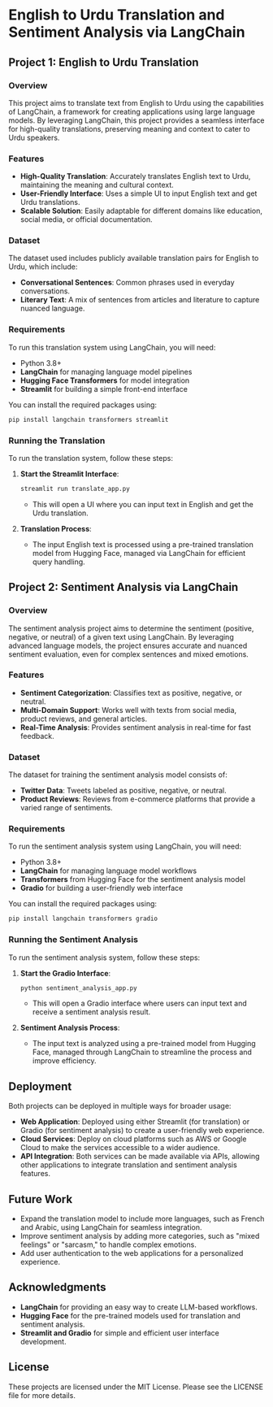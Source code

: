 # English to Urdu Translation and Sentiment Analysis via LangChain

## Project 1: English to Urdu Translation

### Overview
This project aims to translate text from English to Urdu using the capabilities of LangChain, a framework for creating applications using large language models. By leveraging LangChain, this project provides a seamless interface for high-quality translations, preserving meaning and context to cater to Urdu speakers.

### Features
- **High-Quality Translation**: Accurately translates English text to Urdu, maintaining the meaning and cultural context.
- **User-Friendly Interface**: Uses a simple UI to input English text and get Urdu translations.
- **Scalable Solution**: Easily adaptable for different domains like education, social media, or official documentation.

### Dataset
The dataset used includes publicly available translation pairs for English to Urdu, which include:
- **Conversational Sentences**: Common phrases used in everyday conversations.
- **Literary Text**: A mix of sentences from articles and literature to capture nuanced language.

### Requirements
To run this translation system using LangChain, you will need:

- Python 3.8+
- **LangChain** for managing language model pipelines
- **Hugging Face Transformers** for model integration
- **Streamlit** for building a simple front-end interface

You can install the required packages using:
```sh
pip install langchain transformers streamlit
```

### Running the Translation
To run the translation system, follow these steps:

1. **Start the Streamlit Interface**:
   ```sh
   streamlit run translate_app.py
   ```
   - This will open a UI where you can input text in English and get the Urdu translation.

2. **Translation Process**:
   - The input English text is processed using a pre-trained translation model from Hugging Face, managed via LangChain for efficient query handling.

## Project 2: Sentiment Analysis via LangChain

### Overview
The sentiment analysis project aims to determine the sentiment (positive, negative, or neutral) of a given text using LangChain. By leveraging advanced language models, the project ensures accurate and nuanced sentiment evaluation, even for complex sentences and mixed emotions.

### Features
- **Sentiment Categorization**: Classifies text as positive, negative, or neutral.
- **Multi-Domain Support**: Works well with texts from social media, product reviews, and general articles.
- **Real-Time Analysis**: Provides sentiment analysis in real-time for fast feedback.

### Dataset
The dataset for training the sentiment analysis model consists of:
- **Twitter Data**: Tweets labeled as positive, negative, or neutral.
- **Product Reviews**: Reviews from e-commerce platforms that provide a varied range of sentiments.

### Requirements
To run the sentiment analysis system using LangChain, you will need:

- Python 3.8+
- **LangChain** for managing language model workflows
- **Transformers** from Hugging Face for the sentiment analysis model
- **Gradio** for building a user-friendly web interface

You can install the required packages using:
```sh
pip install langchain transformers gradio
```

### Running the Sentiment Analysis
To run the sentiment analysis system, follow these steps:

1. **Start the Gradio Interface**:
   ```sh
   python sentiment_analysis_app.py
   ```
   - This will open a Gradio interface where users can input text and receive a sentiment analysis result.

2. **Sentiment Analysis Process**:
   - The input text is analyzed using a pre-trained model from Hugging Face, managed through LangChain to streamline the process and improve efficiency.

## Deployment
Both projects can be deployed in multiple ways for broader usage:
- **Web Application**: Deployed using either Streamlit (for translation) or Gradio (for sentiment analysis) to create a user-friendly web experience.
- **Cloud Services**: Deploy on cloud platforms such as AWS or Google Cloud to make the services accessible to a wider audience.
- **API Integration**: Both services can be made available via APIs, allowing other applications to integrate translation and sentiment analysis features.

## Future Work
- Expand the translation model to include more languages, such as French and Arabic, using LangChain for seamless integration.
- Improve sentiment analysis by adding more categories, such as "mixed feelings" or "sarcasm," to handle complex emotions.
- Add user authentication to the web applications for a personalized experience.

## Acknowledgments
- **LangChain** for providing an easy way to create LLM-based workflows.
- **Hugging Face** for the pre-trained models used for translation and sentiment analysis.
- **Streamlit and Gradio** for simple and efficient user interface development.

## License
These projects are licensed under the MIT License. Please see the LICENSE file for more details.
